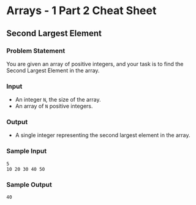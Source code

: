 # Arrays - 1 Part 2 Cheat Sheet

## Second Largest Element

### Problem Statement
You are given an array of positive integers, and your task is to find the Second Largest Element in the array.

### Input
- An integer `N`, the size of the array.
- An array of `N` positive integers.

### Output
- A single integer representing the second largest element in the array.

### Sample Input
```
5
10 20 30 40 50
```

### Sample Output
```
40
```

